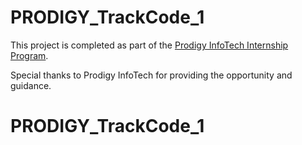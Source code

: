 # PRODIGY_TrackCode_1

This project is completed as part of the [Prodigy InfoTech Internship Program](https://prodigyinfotech.dev/).

Special thanks to Prodigy InfoTech for providing the opportunity and guidance.
# PRODIGY_TrackCode_1
